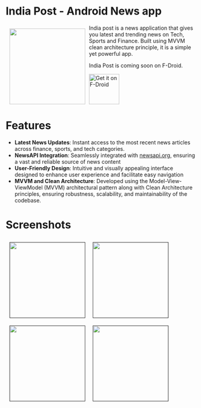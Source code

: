 # India Post - Android News app

<img src="https://github.com/Misss-techy/News-app/assets/61909434/9d89feeb-6183-4e1d-94f3-424cd9517a61" align="left"
width="200" hspace="10" vspace="10">

India post is a news application that gives you latest and trending news
on Tech, Sports and Finance. Built using MVVM clean architecture principle, 
it is a simple yet powerful app. 

India Post is coming soon on F-Droid.

<p align="left"> 
<a href="https://f-droid.org/">
    <img alt="Get it on F-Droid"
        height="80"
        src="https://f-droid.org/badge/get-it-on.png" />
        </a>
        </p>

# Features
- **Latest News Updates**: Instant access to the most recent news articles across finance, sports, and tech categories.
- **NewsAPI Integration**: Seamlessly integrated with [newsapi.org](https://newsapi.org/), ensuring a vast and reliable source of news content
- **User-Friendly Design**: Intuitive and visually appealing interface designed to enhance user experience and facilitate easy navigation
- **MVVM and Clean Architecture**: Developed using the Model-View-ViewModel (MVVM) architectural pattern along with Clean Architecture principles, ensuring robustness, scalability, and maintainability of the codebase.
        
# Screenshots
[<img src="https://github.com/Misss-techy/News-app/assets/61909434/93bab8a0-c4bc-42d3-800a-633906df398b" align="left"
width="200" hspace="10" vspace="10">]()
[<img src="https://github.com/Misss-techy/News-app/assets/61909434/e1162e87-fd23-43b6-843a-128546ebc8e2" align="left"
width="200" hspace="10" vspace="10">]()
[<img src="https://github.com/Misss-techy/News-app/assets/61909434/b634b74c-ede3-42e9-ae0a-e17cd3670346" align="left"
width="200" hspace="10" vspace="10">]()
[<img src="https://github.com/Misss-techy/News-app/assets/61909434/adc3ae5a-5f7a-488f-8b82-0cded7c003eb" align="left"
width="200" hspace="10" vspace="10">]()
